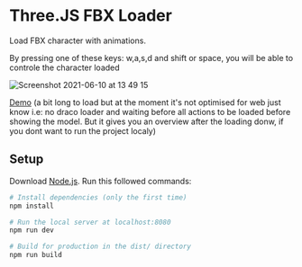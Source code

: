 # Three.JS FBX Loader

Load FBX character with animations.

By pressing one of these keys: w,a,s,d and shift or space, you will be able to controle the character loaded

![Screenshot 2021-06-10 at 13 49 15](https://user-images.githubusercontent.com/4311684/121528243-334f4100-c9f3-11eb-963d-875bd3b8b165.png)

[Demo](https://threejs-fbx-loader.netlify.app/) (a bit long to load but at the moment it's not optimised for web just know i.e: no draco loader and waiting before all actions to be loaded before showing the model. But it gives you an overview after the loading donw, if you dont want to run the project localy) 

## Setup

Download [Node.js](https://nodejs.org/en/download/).
Run this followed commands:

```bash
# Install dependencies (only the first time)
npm install

# Run the local server at localhost:8080
npm run dev

# Build for production in the dist/ directory
npm run build
```
